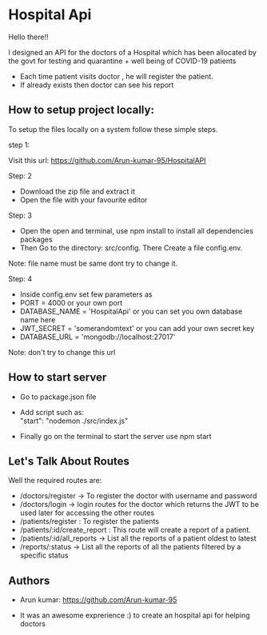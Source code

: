 
# Hospital Api

Hello there!! 
 
I designed an API for the doctors of a Hospital which has been allocated by the
govt for testing and quarantine + well being of COVID-19 patients

- Each time patient visits doctor , he will register the patient. 
-  If already exists then doctor can see his report


## How to setup project locally:

To setup the files locally on a system follow these simple steps.

step 1: 

Visit this url: https://github.com/Arun-kumar-95/HospitalAPI

Step: 2

- Download the zip file and extract it 
- Open the file with your favourite editor

Step: 3

- Open the open and terminal, use npm install to install all dependencies packages
- Then Go to the directory: src/config. There Create a file config.env. 


Note: file name must be same dont try to change it.


Step: 4

- Inside config.env set few parameters as
- PORT = 4000 or your own port
- DATABASE_NAME = 'HospitalApi' or you can set you own database name here
- JWT_SECRET = 'somerandomtext' or you can add your own secret key
- DATABASE_URL = 'mongodb://localhost:27017' 

Note: don't try to change this url





## How to start server

- Go to package.json file
- Add script such as:  
"start": "nodemon ./src/index.js"

- Finally go on the terminal to start the server use npm start
## Let's Talk About Routes
Well the required routes are:
 
- /doctors/register → To register the doctor with username and password
- /doctors/login → login routes for the doctor which returns the JWT to be used later for accessing the other routes
- /patients/register : To register the patients
- /patients/:id/create_report : This route will create a report of a patient.
- /patients/:id/all_reports → List all the reports of a patient oldest to latest
- /reports/:status → List all the reports of all the patients filtered by a specific status
## Authors

- Arun kumar: https://github.com/Arun-kumar-95

- It was an awesome exprerience :) to create an hospital api for helping doctors


